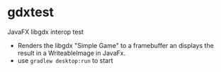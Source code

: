# gdxtest
JavaFX libgdx interop test

- Renders the libgdx "Simple Game" to a framebuffer an displays the result in a WriteableImage in JavaFx.
- use `gradlew desktop:run` to start
